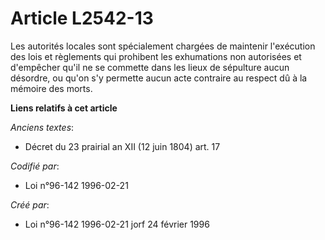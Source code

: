 # Article L2542-13

Les autorités locales sont spécialement chargées de maintenir l'exécution des lois et règlements qui prohibent les
exhumations non autorisées et d'empêcher qu'il ne se commette dans les lieux de sépulture aucun désordre, ou qu'on s'y
permette aucun acte contraire au respect dû à la mémoire des morts.

**Liens relatifs à cet article**

_Anciens textes_:

  - Décret du 23 prairial an XII (12 juin 1804) art. 17

_Codifié par_:

  - Loi n°96-142 1996-02-21

_Créé par_:

  - Loi n°96-142 1996-02-21 jorf 24 février 1996
